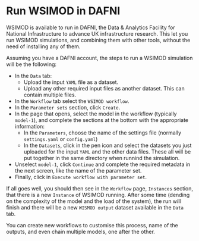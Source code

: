 # Run WSIMOD in DAFNI

WSIMOD is available to run in DAFNI, the Data & Analytics Facility for National
Infrastructure to advance UK infrastructure research. This let you run WSIMOD
simulations, and combining them with other tools, without the need of installing any
of them.

Assuming you have a DAFNI account, the steps to run a WSIMOD simulation will be the
following:

- In the `Data` tab:
  - Upload the input `YAML` file as a dataset.
  - Upload any other required input files as another dataset. This can contain
    multiple files.
- In the `Workflow` tab select the `WSIMOD workflow`.
- In the `Parameter sets` section, click `Create`.
- In the page that opens, select the model in the workflow (typically `model-1`), and
complete the sections at the bottom with the appropriate information:
  - In the `Parameters`, choose the name of the settings file (normally
    `settings.yaml` or `config.yaml`)
  - In the `Datasets`, click in the pen icon and select the datasets you just uploaded
    for the input `YAML` and the other data files. These all will be put together in the
    same directory when runnind the simulation.
- Unselect `model-1`, click `Continue` and complete the required metadata in the next
screen, like the name of the parameter set.
- Finally, click in `Execute workflow with parameter set`.

If all goes well, you should then see in the `Workflow` page, `Instances` section, that
there is a new `Instance` of WSIMOD running. After some time (dending on the
complexity of the model and the load of the system), the run will finish and there
will be a new `WISMOD output` dataset available in the `Data` tab.

You can create new workflows to customise this process, name of the outputs, and even
chain multiple models, one after the other.
